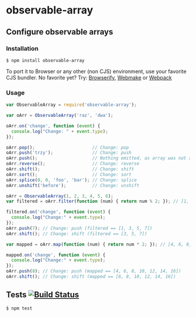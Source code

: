 # observable-array
## Configure observable arrays

### Installation

	$ npm install observable-array

To port it to Browser or any other (non CJS) environment, use your favorite CJS bundler. No favorite yet? Try: [Browserify](http://browserify.org/), [Webmake](https://github.com/medikoo/modules-webmake) or [Webpack](http://webpack.github.io/)

### Usage

```javascript
var ObservableArray = require('observable-array');

var oArr = ObservableArray('raz', 'dwa');

oArr.on('change', function (event) {
  console.log("Change: " + event.type);
});

oArr.pop();                      // Change: pop
oArr.push('trzy');               // Change: push
oArr.push();                     // Nothing emitted, as array was not affected
oArr.reverse();                  // Change: reverse
oArr.shift();                    // Change: shift
oArr.sort();                     // Change: sort
oArr.splice(0, 0, 'foo', 'bar'); // Change: splice
oArr.unshift('before');          // Change: unshift

oArr = ObservableArray(1, 2, 3, 4, 5, 6);
var filtered = oArr.filter(function (num) { return num % 2; }); // [1, 3, 5]

filtered.on('change', function (event) {
  console.log("Change:" + event.type);
});
oArr.push(7); // Change: push (filtered == [1, 3, 5, 7])
oArr.shift(); // Change: shift (filtered == [3, 5, 7])

var mapped = oArr.map(function (num) { return num * 2; }); // [4, 6, 8, 10, 12, 14]

mapped.on('change', function (event) {
  console.log("Change:" + event.type);
});
oArr.push(8); // Change: push (mapped == [4, 6, 8, 10, 12, 14, 16])
oArr.shift(); // Change: shift (mapped == [6, 8, 10, 12, 14, 16])
```

## Tests [![Build Status](https://travis-ci.org/medikoo/observable-array.png)](https://travis-ci.org/medikoo/observable-array)

	$ npm test
